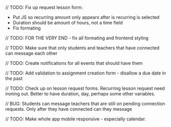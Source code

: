 // TODO: Fix up request lesson form:
* Put JS so recurring amount only appears after is recurring is selected
* Duration should be amount of hours, not a time field
* Fix formating

// TODO: FOR THE VERY END - fix all formating and frontend styling

// TODO: Make sure that only students and teachers that have connected can message each other

// TODO: Create notifications for all events that should have them

// TODO: Add validation to assignment creation form - disallow a due date in the past

// TODO: Check up on lesson request forms. Recurring lesson request need ironing out. Better to have duration, day, perhaps some other variables.

// BUG: Students can message teachers that are still on pending connection requests. Only after they have connected can they message

// TODO: Make whole app mobile responsive - especially calendar.

